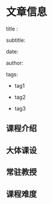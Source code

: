 # 文章信息
title :

subtitle:

date:

author:

tags:
- tag1

- tag2

- tag3
## 课程介绍

## 大体课设

## 常驻教授

## 课程难度
